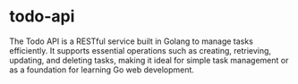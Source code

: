 # todo-api
The Todo API is a RESTful service built in Golang to manage tasks efficiently. It supports essential operations such as creating, retrieving, updating, and deleting tasks, making it ideal for simple task management or as a foundation for learning Go web development.
